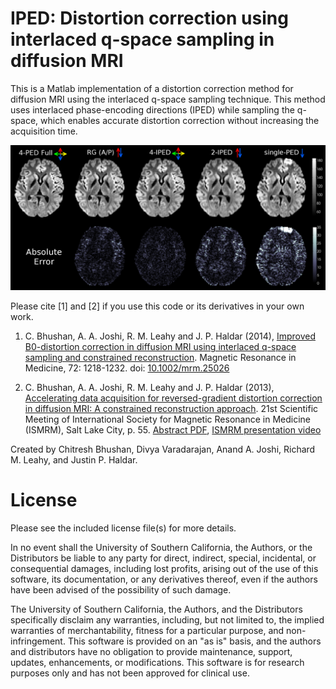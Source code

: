 # IPED: Distortion correction using interlaced q-space sampling in diffusion MRI

This is a Matlab implementation of a distortion correction method for diffusion MRI using the interlaced q-space sampling technique. This method uses interlaced phase-encoding directions (IPED) while sampling the q-space, which enables accurate distortion correction without increasing the acquisition time.

![IPED results on real data](./IPED_results.png)

Please cite [1] and [2] if you use this code or its derivatives in your own work.

1. C. Bhushan, A. A. Joshi, R. M. Leahy and J. P. Haldar (2014), [Improved B0-distortion correction in diffusion MRI using interlaced q-space sampling and constrained reconstruction](http://dx.doi.org/10.1002/mrm.25026). Magnetic Resonance in Medicine, 72: 1218-1232. doi: [10.1002/mrm.25026](http://dx.doi.org/10.1002/mrm.25026)

2. C. Bhushan, A. A. Joshi, R. M. Leahy and J. P. Haldar (2013), [Accelerating data acquisition for reversed-gradient distortion correction in diffusion MRI: A constrained reconstruction approach](https://archive.ismrm.org/2013/0055.html). 21st Scientific Meeting of International Society for Magnetic Resonance in Medicine (ISMRM), Salt Lake City, p. 55. [Abstract PDF](https://neuroimage.usc.edu/~chitresh/papers/ismrm_2013_EPI_distortion_correction.pdf), [ISMRM presentation video](https://cds.ismrm.org/protected/13MPresentations/0055/index.html)

Created by Chitresh Bhushan, Divya Varadarajan, Anand A. Joshi, Richard M. Leahy, and Justin P. Haldar.



# License 

Please see the included license file(s) for more details.

In no event shall the University of Southern California, the Authors, or the Distributors be liable to any party for direct, indirect, special, incidental, or consequential damages, including lost profits, arising out of the use of this software, its documentation, or any derivatives thereof, even if the authors have been advised of the possibility of such damage. 

The University of Southern California, the Authors, and the Distributors specifically disclaim any warranties, including, but not limited to, the implied warranties of merchantability, fitness for a particular purpose, and non-infringement. This software is provided on an "as is" basis, and the authors and distributors have no obligation to provide maintenance, support, updates, enhancements, or modifications. This software is for research purposes only and has not been approved for clinical use.

